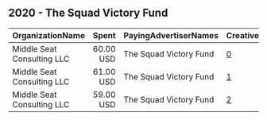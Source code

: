 ## 2020 - The Squad Victory Fund 
|OrganizationName|Spent|PayingAdvertiserNames|CreativeUrls|Impressions|Genders|AgeBrackets|CountryCodes|BillingAddresses|CandidateBallotInformation|
|:---|---:|:---|:---|---:|:---|:---|:---|:---|:---|
|Middle Seat Consulting  LLC|60.00 USD|The Squad Victory Fund|[0](https://www.snap.com/political-ads/asset/3c294f05a5efd519b1d3a3fc3db1d7a5d79991a5a0f9f01806b28572f9e545b8?mediaType=mp4)|34,850||18+|united states|"Po Box 21600,Washington,20009,US"|Squad Victory Fund|
|Middle Seat Consulting  LLC|61.00 USD|The Squad Victory Fund|[1](https://www.snap.com/political-ads/asset/3c294f05a5efd519b1d3a3fc3db1d7a5d79991a5a0f9f01806b28572f9e545b8?mediaType=mp4)|32,721||18+|united states|"Po Box 21600,Washington,20009,US"|Squad Victory Fund|
|Middle Seat Consulting  LLC|59.00 USD|The Squad Victory Fund|[2](https://www.snap.com/political-ads/asset/3c294f05a5efd519b1d3a3fc3db1d7a5d79991a5a0f9f01806b28572f9e545b8?mediaType=mp4)|35,307||18+|united states|"Po Box 21600,Washington,20009,US"|Squad Victory Fund|
